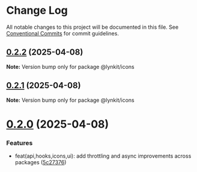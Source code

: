 # Change Log

All notable changes to this project will be documented in this file.
See [Conventional Commits](https://conventionalcommits.org) for commit guidelines.

## [0.2.2](https://github.com/LynnCen/LynKit/compare/@lynkit/icons@0.2.1...@lynkit/icons@0.2.2) (2025-04-08)

**Note:** Version bump only for package @lynkit/icons

## [0.2.1](https://github.com/LynnCen/LynKit/compare/@lynkit/icons@0.2.0...@lynkit/icons@0.2.1) (2025-04-08)

**Note:** Version bump only for package @lynkit/icons

# [0.2.0](https://github.com/LynnCen/LynKit/compare/@lynkit/icons@0.1.0...@lynkit/icons@0.2.0) (2025-04-08)

### Features

- feat(api,hooks,icons,ui): add throttling and async improvements across packages ([5c27376](https://github.com/LynnCen/LynKit/commit/5c27376518db76c1167981d8f967660a1c3ba7c0))
